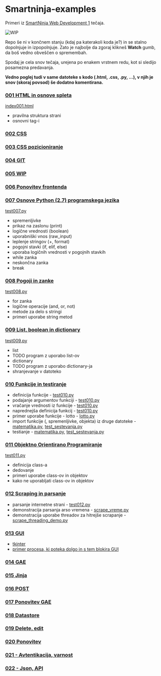 # Smartninja-examples
Primeri iz [SmartNinja Web Development 1](https://www.smartninja.si/course/5759514938703872) tečaja.

![WIP](http://cliffordgarstang.com/wp-content/uploads/2013/01/Work_in_progress.png) 

Repo še ni v končnem stanju (kdaj pa katerakoli koda je?) in se stalno dopolnjuje in izpopolnjuje. Zato je najbolje da zgoraj klikneš 
**Watch** gumb, da boš vedno obveščen o spremembah.

Spodaj je cela snov tečaja, urejena po enakem vrstnem redu, kot si sledijo posamezna predavanja.
 
**Vedno poglej tudi v same datoteke s kodo (.html, .css, .py, ...), v njih je snov (skoraj povsod) še dodatno komentirana.**

### [001 HTML in osnove spleta](/src/001_HTML_osnove_spleta)
[index001.html](/src/001_HTML_osnove_spleta/index001.html)
* pravilna struktura strani
* osnovni tag-i
### [002 CSS](/src/002_CSS)
### [003 CSS pozicioniranje](/src/003_CSS_pozicioniranje)
### [004 GIT](/src/004_GIT)
### [005 WIP](www.google.com)
### [006 Ponovitev frontenda](/src/006_Ponovitev_frontenda)
### [007 Osnove Python (2.7) programskega jezika](/src/007_Python_osnove)
[test007.py](/src/007_Python_osnove/test007.py)
* spremenljivke
* prikaz na zaslonu (print)
* logične vrednosti (boolean)
* uporabniški vnos (raw_input)
* leplenje stringov (+, format)
* pogojni stavki (if, elif, else)
* uporaba logičnih vrednosti v pogojnih stavkih
* while zanka
* neskončna zanka
* break
### [008 Pogoji in zanke](/src/008_Pogoji_in_zanke)
[test008.py](/src/008_Pogoji_in_zanke/test008.py)
* for zanka
* logične operacije (and, or, not)
* metode za delo s stringi
* primeri uporabe string metod
### [009 List, boolean in dictionary](/src/009_List_boolean_in_for)
[test009.py](/src/009_List_boolean_in_for/test009.py)
* list
* TODO program z uporabo list-ov
* dictionary
* TODO program z uporabo dictionary-ja
* shranjevanje v datoteko
### [010 Funkcije in testiranje](/src/010_Funkcije_testiranje)
* definicija funkcije - [test010.py](/src/010_Funkcije_testiranje/test010.py)
* podajanje argumentov funkciji - [test010.py](/src/010_Funkcije_testiranje/test010.py)
* vračanje vrednosti iz funkcije - [test010.py](/src/010_Funkcije_testiranje/test010.py)
* naprednejša definicija funkcij - [test010.py](/src/010_Funkcije_testiranje/test010.py)
* primer uporabe funkcije - lotto - [lotto.py](/src/010_Funkcije_testiranje/lotto.py)
* import funkcije (, spremenljivke, objekta) iz druge datoteke - [matematika.py](/src/010_Funkcije_testiranje/matematika.py), [test_sestevanja.py](/src/010_Funkcije_testiranje/test_sestevanja.py)
* testianje - [matematika.py](/src/010_Funkcije_testiranje/matematika.py), [test_sestevanja.py](/src/010_Funkcije_testiranje/test_sestevanja.py)
### [011 Objektno Orientirano Programiranje](/src/011_OOP)
[test011.py](/src/011_OOP/test011.py)
* definicija class-a
* dedovanje
* primeri uporabe class-ov in objektov
* kako ne uporabljati class-ov in objektov
### [012 Scraping in parsanje](/src/012_Scraping)
* parsanje internetne strani - [test012.py](/src/012_Scraping/test012.py)
* demonstracija parsanja arso vremena - [scrape_vreme.py](/src/012_Scraping/scrape_vreme.py)
* demonstracija uporabe threadov za hitrejše scrapanje - [scrape_threading_demo.py](/src/012_Scraping/scrape_threading_demo.py)
### [013 GUI](/src/013_GUI)
* [tkinter](/src/013_GUI/test013.py)
* [primer procesa, ki poteka dolgo in s tem blokira GUI](/src/013_GUI/test.py)
### [014 GAE](/src/014_GAE)
### [015 Jinja](/src/015_Jinja)
### [016 POST](/src/016_POST)
### [017 Ponovitev GAE](/src/017_Ponovitev_GAE)
### [018 Datastore](/src/018_Datastore)
### [019 Delete, edit](/src/019_Delete_edit)
### [020 Ponovitev](/src/020_Ponovitev)
### [021 - Avtentikacija, varnost](/src/021_Avtentikacija_varnost)
### [022 - Json, API](/src/022_Json_API)